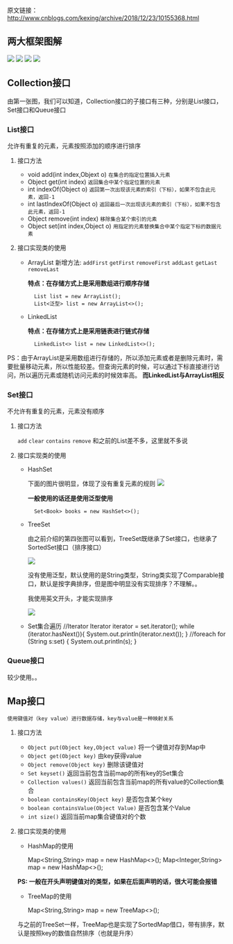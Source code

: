 原文链接：http://www.cnblogs.com/kexing/archive/2018/12/23/10155368.html
## 两大框架图解
![](https://img2018.cnblogs.com/blog/1210268/201812/1210268-20181221135849453-1756922469.png) 
![](https://img2018.cnblogs.com/blog/1210268/201812/1210268-20181221135124278-1487867780.png)
![](https://img2018.cnblogs.com/blog/1210268/201812/1210268-20181221135316941-1993652815.png)
![](https://img2018.cnblogs.com/blog/1210268/201812/1210268-20181221202324316-1135965594.png)
## Collection接口

由第一张图，我们可以知道，Collection接口的子接口有三种，分别是List接口，Set接口和Queue接口

### List接口

允许有重复的元素，元素按照添加的顺序进行排序

1. 接口方法

	- void add(int index,Objext o) `在集合的指定位置插入元素`
	- Object get(int index) `返回集合中某个指定位置的元素`
	- int indexOf(Object o) `返回第一次出现该元素的索引（下标），如果不包含此元素，返回-1`
	- int lastIndexOf(Object o) `返回最后一次出现该元素的索引（下标），如果不包含此元素，返回-1`
	- Object remove(int index) `移除集合某个索引的元素`
	- Object set(int index,Object o) `用指定的元素替换集合中某个指定下标的数据元素`
2. 接口实现类的使用
	
	- ArrayList
		新增方法:
			`addFirst`
			`getFirst`
			`removeFirst`
			`addLast`
			`getLast`
			`removeLast`
	
		**特点：在存储方式上是采用数组进行顺序存储**
	
			List list = new ArrayList();
			List<泛型> list = new ArrayList<>();
			
	- LinkedList
	
		**特点：在存储方式上是采用链表进行链式存储**
	
			LinkedList<> list = new LinkedList<>();
			
PS：由于ArrayList是采用数组进行存储的，所以添加元素或者是删除元素时，需要批量移动元素，所以性能较差。但查询元素的时候，可以通过下标直接进行访问，所以遍历元素或随机访问元素的时候效率高。
**而LinkedList与ArrayList相反**
		
### Set接口

不允许有重复的元素，元素没有顺序

1. 接口方法

	`add` `clear` `contains` `remove` 
	和之前的List差不多，这里就不多说
	
2. 接口实现类的使用
	
	- HashSet
		
		下面的图片很明显，体现了没有重复元素的规则
		![](https://img2018.cnblogs.com/blog/1210268/201812/1210268-20181221203318404-1092234566.png)
		
		**一般使用的话还是使用泛型使用**
		
			Set<Book> books = new HashSet<>();
		
	- TreeSet
		
		由之前介绍的第四张图可以看到，TreeSet既继承了Set接口，也继承了SortedSet接口（排序接口）
		
		![](https://img2018.cnblogs.com/blog/1210268/201812/1210268-20181221203939490-512243191.png)
		
		没有使用泛型，默认使用的是String类型，String类实现了Comparable接口，默认是按字典排序，但是图中明显没有实现排序？不理解。。
		
		我使用英文开头，才能实现排序
		
		![](https://img2018.cnblogs.com/blog/1210268/201812/1210268-20181221204606681-342881828.png)
		
	- Set集合遍历
			//Iterator
			Iterator iterator = set.iterator();
			while (iterator.hasNext()){
				System.out.println(iterator.next());
			}
			//foreach
			for (String s:set) {
				System.out.println(s);
			}
### Queue接口

较少使用。。

## Map接口
	使用键值对（key value）进行数据存储，key与value是一种映射关系
	
1. 接口方法
	- `Object put(Object key,Object value)` 将一个键值对存到Map中
	- `Object get(Object key)` 由key获得value
	- `Object remove(Object key)` 删除该键值对
	- `Set keyset()` 返回当前包含当前map的所有key的Set集合
	- `Collection values()` 返回当前包含当前map的所有value的Collection集合
	- `boolean containsKey(Object key)` 是否包含某个key
	- `boolean containsValue(Object Value)` 是否包含某个Value
	- `int size()` 返回当前map集合键值对的个数
	
2. 接口实现类的使用

	- HashMap的使用

		Map<String,String> map = new HashMap<>();
		Map<Integer,String> map = new HashMap<>();
		
	**PS: 一般在开头声明键值对的类型，如果在后面声明的话，很大可能会报错**
	- TreeMap的使用
	
		Map<String,String> map = new TreeMap<>();
		
	与之前的TreeSet一样，TreeMap也是实现了SortedMap借口，带有排序，默认是按照key的数值自然排序（也就是升序）